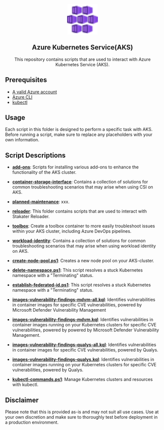 <p align="center">
 <img width="100px" src=".images/azure-kubernetes-services.svg" align="center" alt="Azure Kubernetes Service" />
 <h2 align="center">Azure Kubernetes Service(AKS)</h2>
 <p align="center">This repository contains scripts that are used to interact with Azure Kubernetes Service (AKS).</p>
</p>

## Prerequisites

- [A valid Azure account][azure-account]
- [Azure CLI][azure-cli]
- [kubectl][kubectl]

## Usage
Each script in this folder is designed to perform a specific task with AKS. Before running a script, make sure to replace any placeholders with your own information.

## Script Descriptions

- **[add-ons]**: Scripts for installing various add-ons to enhance the functionality of the AKS cluster.
  
- **[container-storage-interface]**: Contains a collection of solutions for common troubleshooting scenarios that may arise when using CSI on AKS.
  
- **[planned-maintenance]**: xxx.

- **[reloader]**: This folder contains scripts that are used to interact with Stakater Reloader.
  
- **[toolbox]**: Create a toolbox container to more easily troubleshoot issues within your AKS cluster, including Azure DevOps pipelines.
  
- **[workload-identity]**: Contains a collection of solutions for common troubleshooting scenarios that may arise when using workload identity on AKS.
  
- **[create-node-pool.ps1]**:  Creates a new node pool on your AKS-cluster.
  
- **[delete-namespace.ps1]**: This script resolves a stuck Kubernetes namespace with a "Terminating" status.

- **[establish-federated-id.ps1]**: This script resolves a stuck Kubernetes namespace with a "Terminating" status.

- **[images-vulnerability-findings-mdvm-all.kql]**: Identifies vulnerabilities in container images for specific CVE vulnerabilities, powered by Microsoft Defender Vulnerability Management

- **[images-vulnerability-findings-mdvm.kql]**: Identifies vulnerabilities in container images running on your Kubernetes clusters for specific CVE vulnerabilities, powered by powered by Microsoft Defender Vulnerability Management.

- **[images-vulnerability-findings-qualys-all.kql]**: Identifies vulnerabilities in container images for specific CVE vulnerabilities, powered by Qualys.

- **[images-vulnerability-findings-qualys.kql]**: Identifies vulnerabilities in container images running on your Kubernetes clusters for specific CVE vulnerabilities, powered by Qualys.
  
- **[kubectl-commands.ps1]**: Manage Kubernetes clusters and resources with kubectl.

## Disclaimer
Please note that this is provided as-is and may not suit all use cases. Use at your own discretion and make sure to thoroughly test before deployment in a production environment.

[add-ons]:add-ons
[azure-account]: https://azure.microsoft.com/en-us/free
[azure-cli]: https://docs.microsoft.com/en-us/cli/azure
[container-storage-interface]: container-storage-interface/troubleshooting.md
[planned-maintenance]:planned-maintenance
[create-node-pool.ps1]:create-node-pool.ps1
[delete-namespace.ps1]:delete-namespace.ps1
[establish-federated-id.ps1]:establish-federated-id.ps1
[images-vulnerability-findings-mdvm-all.kql]:images-vulnerability-findings-mdvm-all.kql
[images-vulnerability-findings-mdvm.kql]:images-vulnerability-findings-mdvm.kql
[images-vulnerability-findings-qualys-all.kql]:images-vulnerability-findings-qualys-all.kql
[images-vulnerability-findings-qualys.kql]:images-vulnerability-findings-qualys.kql
[kubectl]:https://kubernetes.io/docs/tasks/tools/
[kubectl-commands.ps1]:kubectl-commands.ps1
[toolbox]:toolbox
[reloader]:reloader
[workload-identity]: workload-identity/troubleshooting.md

